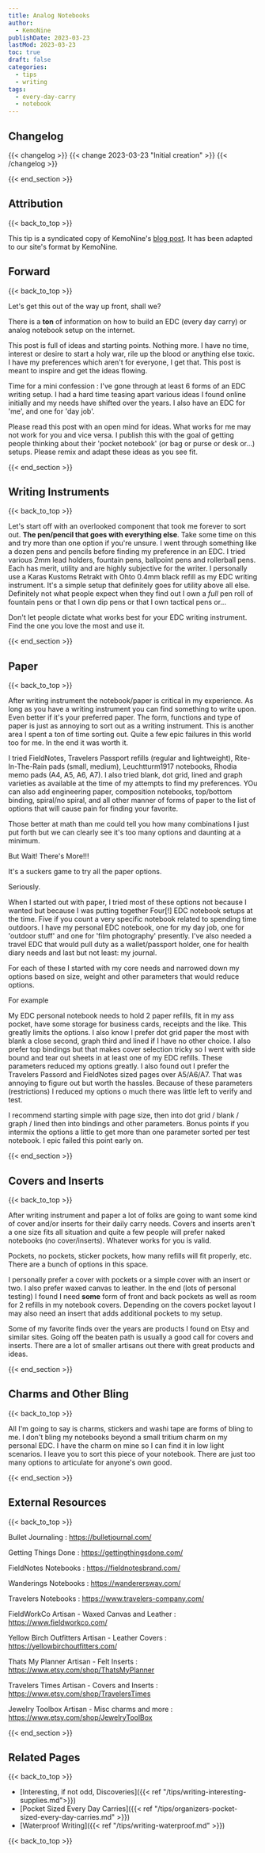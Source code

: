 ```yaml
---
title: Analog Notebooks
author: 
  - KemoNine
publishDate: 2023-03-23
lastMod: 2023-03-23
toc: true
draft: false
categories:
  - tips
  - writing
tags:
  - every-day-carry
  - notebook
---
```


## Changelog
{{< changelog >}}
{{< change 2023-03-23 "Initial creation" >}}
{{< /changelog >}}

{{< end_section >}}

## Attribution
{{< back_to_top >}}

This tip is a syndicated copy of KemoNine's [blog post](https://blog.kemonine.info/blog/2020-08-03-pocket-notebooks-and-every-day-carries/). It has been adapted to our site's format by KemoNine.

## Forward
{{< back_to_top >}}

Let's get this out of the way up front, shall we?

There is a **ton** of information on how to build an EDC (every day carry) or analog notebook setup on the internet.

This post is full of ideas and starting points. Nothing more. I have no time, interest or desire to start a holy war, rile up the blood or anything else toxic. I have my preferences which aren't for everyone, I get that. This post is meant to inspire and get the ideas flowing.

Time for a mini confession : I've gone through at least 6 forms of an EDC writing setup. I had a hard time teasing apart various ideas I found online initially and my needs have shifted over the years. I also have an EDC for 'me', and one for 'day job'.

Please read this post with an open mind for ideas. What works for me may not work for you and vice versa. I publish this with the goal of getting people thinking about their 'pocket notebook' (or bag or purse or desk or...) setups. Please remix and adapt these ideas as you see fit.

{{< end_section >}}

## Writing Instruments
{{< back_to_top >}}

Let's start off with an overlooked component that took me forever to sort out. **The pen/pencil that goes with everything else**. Take some time on this and try more than one option if you're unsure. I went through something like a dozen pens and pencils before finding my preference in an EDC. I tried various 2mm lead holders, fountain pens, ballpoint pens and rollerball pens. Each has merit, utility and are highly subjective for the writer. I personally use a Karas Kustoms Retrakt with Ohto 0.4mm black refill as my EDC writing instrument. It's a simple setup that definitely goes for utility above all else. Definitely not what people expect when they find out I own a _full_ pen roll of fountain pens or that I own dip pens or that I own tactical pens or...

Don't let people dictate what works best for your EDC writing instrument. Find the one you love the most and use it.

{{< end_section >}}

## Paper
{{< back_to_top >}}

After writing instrument the notebook/paper is critical in my experience. As long as you have a writing instrument you can find something to write upon. Even better if it's your preferred paper. The form, functions and type of paper is just as annoying to sort out as a writing instrument. This is another area I spent a ton of time sorting out. Quite a few epic failures in this world too for me. In the end it was worth it.

I tried FieldNotes, Travelers Passport refills (regular and lightweight), Rite-In-The-Rain pads (small, medium), Leuchtturm1917 notebooks, Rhodia memo pads (A4, A5, A6, A7). I also tried blank, dot grid, lined and graph varieties as available at the time of my attempts to find my preferences. YOu can also add engineering paper, composition notebooks, top/bottom binding, spiral/no spiral, and all other manner of forms of paper to the list of options that will cause pain for finding your favorite.

Those better at math than me could tell you how many combinations I just put forth but we can clearly see it's too many options and daunting at a minimum.

But Wait! There's More!!!

It's a suckers game to try all the paper options.

Seriously.

When I started out with paper, I tried most of these options not because I wanted but because I was putting together Four[!] EDC notebook setups at the time. Five if you count a very specific notebook related to spending time outdoors. I have my personal EDC notebook, one for my day job, one for 'outdoor stuff' and one for 'film photography' presently. I've also needed a travel EDC that would pull duty as a wallet/passport holder, one for health diary needs and last but not least: my journal.

For each of these I started with my core needs and narrowed down my options based on size, weight and other parameters that would reduce options.

For example

My EDC personal notebook needs to hold 2 paper refills, fit in my ass pocket, have some storage for business cards, receipts and the like. This greatly limits the options. I also know I prefer dot grid paper the most with blank a close second, graph third and lined if I have no other choice. I also prefer top bindings but that makes cover selection tricky so I went with side bound and tear out sheets in at least one of my EDC refills. These parameters reduced my options greatly. I also found out I prefer the Travelers Passord and FieldNotes sized pages over A5/A6/A7. That was annoying to figure out but worth the hassles. Because of these parameters (restrictions) I reduced my options o much there was little left to verify and test.

I recommend starting simple with page size, then into dot grid / blank / graph / lined then into bindings and other parameters. Bonus points if you intermix the options a little to get more than one parameter sorted per test notebook. I epic failed this point early on.

{{< end_section >}}

## Covers and Inserts
{{< back_to_top >}}

After writing instrument and paper a lot of folks are going to want some kind of cover and/or inserts for their daily carry needs. Covers and inserts aren't a one size fits all situation and quite a few people will prefer naked notebooks (no cover/inserts). Whatever works for you is valid.

Pockets, no pockets, sticker pockets, how many refills will fit properly, etc. There are a bunch of options in this space.

I personally prefer a cover with pockets or a simple cover with an insert or two. I also prefer waxed canvas to leather. In the end (lots of personal testing) I found I need **some** form of front and back pockets as well as room for 2 refills in my notebook covers. Depending on the covers pocket layout I may also need an insert that adds additional pockets to my setup.

Some of my favorite finds over the years are products I found on Etsy and similar sites. Going off the beaten path is usually a good call for covers and inserts. There are a lot of smaller artisans out there with great products and ideas.

{{< end_section >}}

## Charms and Other Bling
{{< back_to_top >}}

All I'm going to say is charms, stickers and washi tape are forms of bling to me. I don't bling my notebooks beyond a small tritium charm on my personal EDC. I have the charm on mine so I can find it in low light scenarios. I leave you to sort this piece of your notebook. There are just too many options to articulate for anyone's own good.

{{< end_section >}}

## External Resources
{{< back_to_top >}}

Bullet Journaling
: <https://bulletjournal.com/>

Getting Things Done
: <https://gettingthingsdone.com/>

FieldNotes Notebooks
: <https://fieldnotesbrand.com/>

Wanderings Notebooks
: <https://wanderersway.com/>

Travelers Notebooks
: <https://www.travelers-company.com/>

FieldWorkCo Artisan - Waxed Canvas and Leather
: <https://www.fieldworkco.com/>

Yellow Birch Outfitters Artisan - Leather Covers
: <https://yellowbirchoutfitters.com/>

Thats My Planner Artisan - Felt Inserts
: <https://www.etsy.com/shop/ThatsMyPlanner>

Travelers Times Artisan - Covers and Inserts
: <https://www.etsy.com/shop/TravelersTimes>

Jewelry Toolbox Artisan - Misc charms and more
: <https://www.etsy.com/shop/JewelryToolBox>

{{< end_section >}}

## Related Pages
{{< back_to_top >}}

- [Interesting, if not odd, Discoveries]({{< ref "/tips/writing-interesting-supplies.md">}})
- [Pocket Sized Every Day Carries]({{< ref "/tips/organizers-pocket-sized-every-day-carries.md" >}})
- [Waterproof Writing]({{< ref "/tips/writing-waterproof.md" >}})

{{< back_to_top >}}